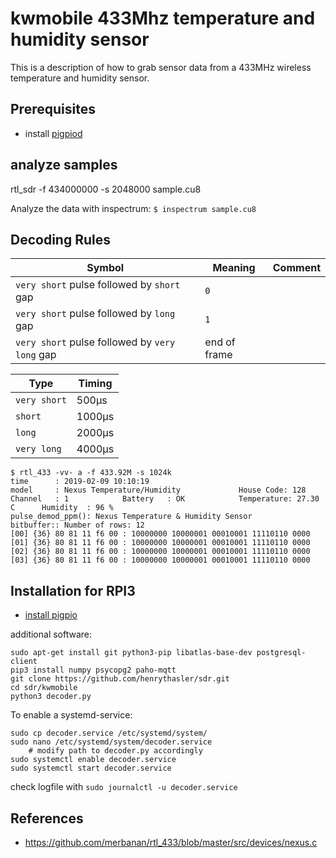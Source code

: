 # kwmobile 433Mhz temperature and humidity sensor

This is a description of how to grab sensor data from a 433MHz wireless temperature and humidity sensor.

## Prerequisites

- install [pigpiod](http://abyz.me.uk/rpi/pigpio/download.html)

## analyze samples

rtl_sdr -f 434000000 -s 2048000 sample.cu8

Analyze the data with inspectrum: `$ inspectrum sample.cu8`

## Decoding Rules

Symbol | Meaning | Comment
--- | --- | ---
`very short` pulse followed by `short` gap | `0` | 
`very short` pulse followed by `long` gap | `1` | 
`very short` pulse followed by `very long` gap | end of frame | 

Type | Timing
--- | --- 
`very short` | 500µs
`short` | 1000µs
`long` | 2000µs
`very long` | 4000µs

```
$ rtl_433 -vv- a -f 433.92M -s 1024k
time      : 2019-02-09 10:10:19
model     : Nexus Temperature/Humidity             House Code: 128
Channel   : 1            Battery   : OK            Temperature: 27.30 C      Humidity  : 96 %
pulse_demod_ppm(): Nexus Temperature & Humidity Sensor 
bitbuffer:: Number of rows: 12 
[00] {36} 80 81 11 f6 00 : 10000000 10000001 00010001 11110110 0000
[01] {36} 80 81 11 f6 00 : 10000000 10000001 00010001 11110110 0000
[02] {36} 80 81 11 f6 00 : 10000000 10000001 00010001 11110110 0000
[03] {36} 80 81 11 f6 00 : 10000000 10000001 00010001 11110110 0000

```

## Installation for RPI3

- [install pigpio](http://abyz.me.uk/rpi/pigpio/download.html)

additional software:
```
sudo apt-get install git python3-pip libatlas-base-dev postgresql-client
pip3 install numpy psycopg2 paho-mqtt
git clone https://github.com/henrythasler/sdr.git
cd sdr/kwmobile
python3 decoder.py
```

To enable a systemd-service:

```
sudo cp decoder.service /etc/systemd/system/
sudo nano /etc/systemd/system/decoder.service
    # modify path to decoder.py accordingly
sudo systemctl enable decoder.service
sudo systemctl start decoder.service

```

check logfile with `sudo journalctl -u decoder.service`

## References

- https://github.com/merbanan/rtl_433/blob/master/src/devices/nexus.c